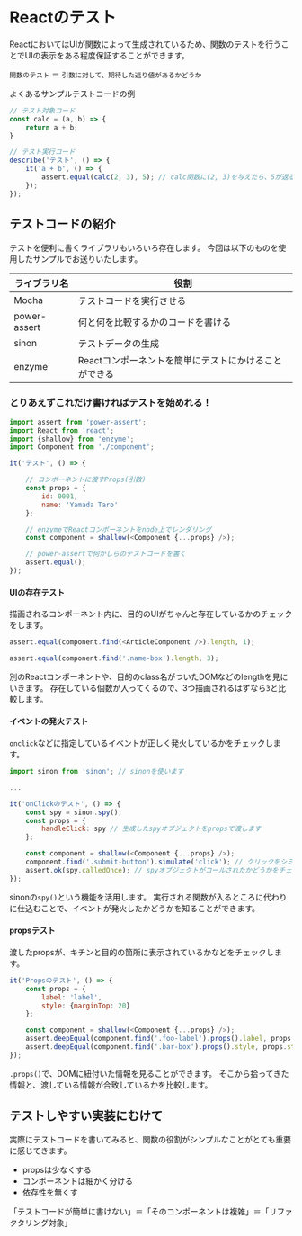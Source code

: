 # Reactのテスト

ReactにおいてはUIが関数によって生成されているため、関数のテストを行うことでUIの表示をある程度保証することができます。

`関数のテスト` ＝ `引数に対して、期待した返り値があるかどうか`

よくあるサンプルテストコードの例

```js
// テスト対象コード
const calc = (a, b) => {
    return a + b;
}

// テスト実行コード
describe('テスト', () => {
    it('a + b', () => {
        assert.equal(calc(2, 3), 5); // calc関数に(2, 3)を与えたら、5が返る
    });
});
```

## テストコードの紹介

テストを便利に書くライブラリもいろいろ存在します。
今回は以下のものを使用したサンプルでお送りいたします。

|ライブラリ名|役割|
|---|---|
|Mocha|テストコードを実行させる|
|power-assert|何と何を比較するかのコードを書ける|
|sinon|テストデータの生成|
|enzyme|Reactコンポーネントを簡単にテストにかけることができる|

### とりあえずこれだけ書ければテストを始めれる！

```js
import assert from 'power-assert';
import React from 'react';
import {shallow} from 'enzyme';
import Component from './component';

it('テスト', () => {

    // コンポーネントに渡すProps(引数)
    const props = {
        id: 0001,
        name: 'Yamada Taro'
    };

    // enzymeでReactコンポーネントをnode上でレンダリング
    const component = shallow(<Component {...props} />);

    // power-assertで何かしらのテストコードを書く
    assert.equal();
});
```

#### UIの存在テスト

描画されるコンポーネント内に、目的のUIがちゃんと存在しているかのチェックをします。

```js
assert.equal(component.find(<ArticleComponent />).length, 1);
```

```js
assert.equal(component.find('.name-box').length, 3);
```

別のReactコンポーネントや、目的のclass名がついたDOMなどのlengthを見にいきます。
存在している個数が入ってくるので、3つ描画されるはずなら`3`と比較します。

#### イベントの発火テスト

`onclick`などに指定しているイベントが正しく発火しているかをチェックします。

```js
import sinon from 'sinon'; // sinonを使います

...

it('onClickのテスト', () => {
    const spy = sinon.spy();
    const props = {
        handleClick: spy // 生成したspyオブジェクトをpropsで渡します
    };

    const component = shallow(<Component {...props} />);
    component.find('.submit-button').simulate('click'); // クリックをシミュレート
    assert.ok(spy.calledOnce); // spyオブジェクトがコールされたかどうかをチェック
});
```

sinonの`spy()`という機能を活用します。
実行される関数が入るところに代わりに仕込むことで、イベントが発火したかどうかを知ることができます。

#### propsテスト

渡したpropsが、キチンと目的の箇所に表示されているかなどをチェックします。

```js
it('Propsのテスト', () => {
    const props = {
        label: 'label',
        style: {marginTop: 20}
    };

    const component = shallow(<Component {...props} />);
    assert.deepEqual(component.find('.foo-label').props().label, props.label);
    assert.deepEqual(component.find('.bar-box').props().style, props.style);
});
```

`.props()`で、DOMに紐付いた情報を見ることができます。
そこから拾ってきた情報と、渡している情報が合致しているかを比較します。

## テストしやすい実装にむけて

実際にテストコードを書いてみると、関数の役割がシンプルなことがとても重要に感じてきます。

- propsは少なくする
- コンポーネントは細かく分ける
- 依存性を無くす

「テストコードが簡単に書けない」＝「そのコンポーネントは複雑」＝「リファクタリング対象」
